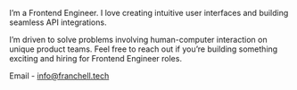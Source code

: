 I’m a Frontend Engineer.
I love creating intuitive user interfaces and building seamless API integrations.

I’m driven to solve problems involving human-computer interaction on unique product teams.
Feel free to reach out if you’re building something exciting and hiring for Frontend Engineer roles.

Email -
info@franchell.tech
 
